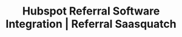 ---
title: Hubspot Referral Software Integration | Referral Saasquatch
integrationName: Hubspot
logo: hubspot-integration.png
categories: 
 - crm
 - landing-page
 - featured
slug: hubspot
highlights: Looking for Hubspot referral software integration? Referral SaaSquatch leverages your Hubspot setup to install your referral program to your Hubspot pages.
integrationDescription: |
    Referral SaaSquatch's Hubspot integration leverages your existing Hubspot setup to install your referral program using your existing Hubspot Webpages.
keyFeatures:
 - Drag-and-Drop code snippet
 - Leverage existing Hubpot setup
 - Simple install using Webpage Template Module
 - Completely configure your referral program through the SaaSquatch Portal.
moreInfo:
 - "[Hubspot Quickstart Guide](/guides/hubspot)"
 - "[Drag-and-Drop Integration Configuration](/guides/integration-quickstart)"
guideLink: /guides/hubspot
category: landingPage
template: intergrationLander.html
---